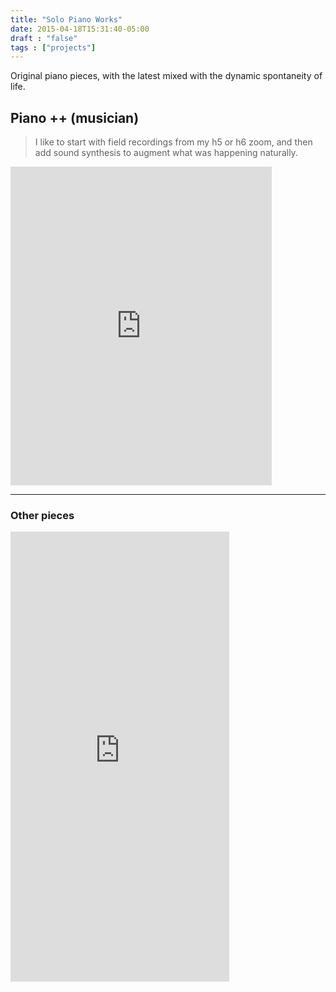 ```yaml
---
title: "Solo Piano Works"
date: 2015-04-18T15:31:40-05:00
draft : "false"
tags : ["projects"]
---
```


Original piano pieces, with the latest mixed with the dynamic spontaneity of life.

<!--more-->

<h2 id="piano-musician">Piano ++ (musician)</h2>

<blockquote>
<p>I like to start with field recordings from my h5 or h6 zoom, and then add sound synthesis to augment what was happening naturally.</p>
</blockquote>

<iframe style="border: 0; width: 418px; height: 510px;" src="https://bandcamp.com/EmbeddedPlayer/track=1389909834/size=large/bgcol=ffffff/linkcol=63b2cc/tracklist=false/transparent=true/" seamless><a href="https://poliwat.bandcamp.com/track/my-friends-fatal-flaws-master-list">My friends fatal flaws master list by POLIW.AT</a></iframe>

<hr />

### Other pieces

<iframe style="border: 0; width: 350px; height: 720px;" src="https://bandcamp.com/EmbeddedPlayer/album=1276903406/size=large/bgcol=ffffff/linkcol=333333/transparent=true/" seamless><a href="https://michaelbetts.bandcamp.com/album/homebrew-piano">Homebrew Piano by Michael Betts</a></iframe>
